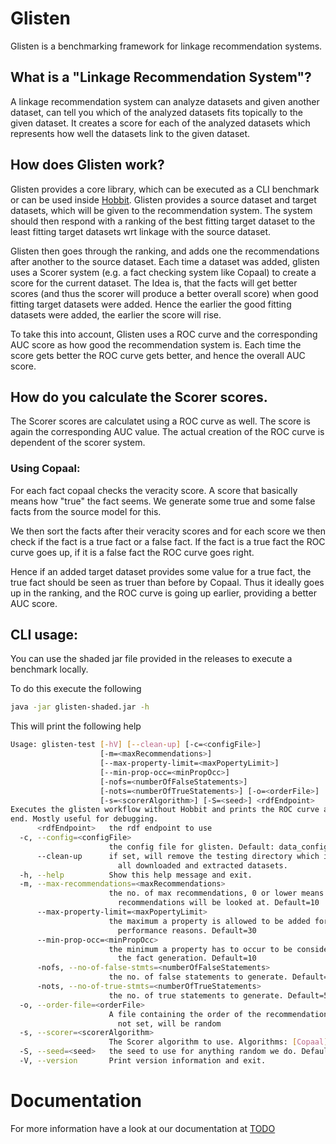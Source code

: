 # Glisten

Glisten is a benchmarking framework for linkage recommendation systems. 


## What is a "Linkage Recommendation System"?

A linkage recommendation system can analyze datasets and given another dataset, can tell you which of the analyzed datasets fits topically to the given dataset.
It creates a score for each of the analyzed datasets which represents how well the datasets link to the given dataset.

## How does Glisten work?

Glisten provides a core library, which can be executed as a CLI benchmark or can be used inside [Hobbit](https://project-hobbit.eu).
Glisten provides a source dataset and target datasets, which will be given to the recommendation system. 
The system should then respond with a ranking of the best fitting target dataset to the least fitting target datasets wrt linkage with the source dataset.

Glisten then goes through the ranking, and adds one the recommendations after another to the source dataset.
Each time a dataset was added, glisten uses a Scorer system (e.g. a fact checking system like Copaal) to create a score for the current dataset. 
The Idea is, that the facts will get better scores (and thus the scorer will produce a better overall score) when good fitting target datasets were added.
Hence the earlier the good fitting datasets were added, the earlier the score will rise.

To take this into account, Glisten uses a ROC curve and the corresponding AUC score as how good the recommendation system is. 
Each time the score gets better the ROC curve gets better, and hence the overall AUC score. 

## How do you calculate the Scorer scores.

The Scorer scores are calculatet using a ROC curve as well. The score is again the corresponding AUC value.
The actual creation of the ROC curve is dependent of the scorer system.

### Using Copaal:

For each fact copaal checks the veracity score. A score that basically means how "true" the fact seems. 
We generate some true and some false facts from the source model for this.

We then sort the facts after their veracity scores and for each score we then check if the fact is a true fact or a false fact.
If the fact is a true fact the ROC curve goes up, if it is a false fact the ROC curve goes right. 

Hence if an added target dataset provides some value for a true fact, the true fact should be seen as truer than before by Copaal. 
Thus it ideally goes up in the ranking, and the ROC curve is going up earlier, providing a better AUC score.

## CLI usage:

You can use the shaded jar file provided in the releases to execute a benchmark locally.

To do this execute the following

```bash
java -jar glisten-shaded.jar -h 
```

This will print the following help

```bash
Usage: glisten-test [-hV] [--clean-up] [-c=<configFile>]
                    [-m=<maxRecommendations>]
                    [--max-property-limit=<maxPopertyLimit>]
                    [--min-prop-occ=<minPropOcc>]
                    [-nofs=<numberOfFalseStatements>]
                    [-nots=<numberOfTrueStatements>] [-o=<orderFile>]
                    [-s=<scorerAlgorithm>] [-S=<seed>] <rdfEndpoint>
Executes the glisten workflow without Hobbit and prints the ROC curve at the
end. Mostly useful for debugging.
      <rdfEndpoint>   the rdf endpoint to use
  -c, --config=<configFile>
                      the config file for glisten. Default: data_config.yml
      --clean-up      if set, will remove the testing directory which includes
                        all downloaded and extracted datasets.
  -h, --help          Show this help message and exit.
  -m, --max-recommendations=<maxRecommendations>
                      the no. of max recommendations, 0 or lower means that all
                        recommendations will be looked at. Default=10
      --max-property-limit=<maxPopertyLimit>
                      the maximum a property is allowed to be added for
                        performance reasons. Default=30
      --min-prop-occ=<minPropOcc>
                      the minimum a property has to occur to be considered for
                        the fact generation. Default=10
      -nofs, --no-of-false-stmts=<numberOfFalseStatements>
                      the no. of false statements to generate. Default=5
      -nots, --no-of-true-stmts=<numberOfTrueStatements>
                      the no. of true statements to generate. Default=5
  -o, --order-file=<orderFile>
                      A file containing the order of the recommendations, if
                        not set, will be random
  -s, --scorer=<scorerAlgorithm>
                      The Scorer algorithm to use. Algorithms: [Copaal]
  -S, --seed=<seed>   the seed to use for anything random we do. Default=1234L
  -V, --version       Print version information and exit.

```


# Documentation

For more information have a look at our documentation at [TODO](#)
